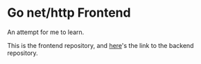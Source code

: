 # Go net/http Frontend

An attempt for me to learn.

This is the frontend repository, and [here](https://github.com/sroohani/go-net-http-be.git)'s the link to the backend repository.
